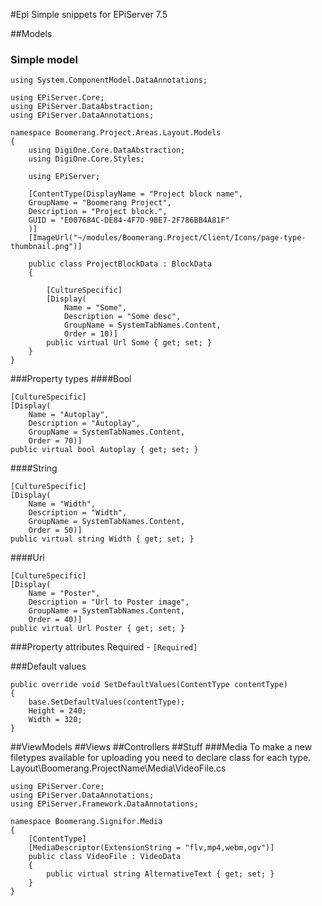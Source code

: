 #Epi
Simple snippets for EPiServer 7.5

##Models
### Simple model
```
using System.ComponentModel.DataAnnotations;

using EPiServer.Core;
using EPiServer.DataAbstraction;
using EPiServer.DataAnnotations;

namespace Boomerang.Project.Areas.Layout.Models
{
    using DigiOne.Core.DataAbstraction;
    using DigiOne.Core.Styles;

    using EPiServer;

    [ContentType(DisplayName = "Project block name",
    GroupName = "Boomerang Project",
    Description = "Project block.",
    GUID = "E007684C-DE84-4F7D-9BE7-2F786BB4A81F"
    )]
    [ImageUrl("~/modules/Boomerang.Project/Client/Icons/page-type-thumbnail.png")]

    public class ProjectBlockData : BlockData
    {

        [CultureSpecific]
        [Display(
            Name = "Some",
            Description = "Some desc",
            GroupName = SystemTabNames.Content,
            Order = 10)]
        public virtual Url Some { get; set; }
    }
}

```
###Property types
####Bool
```
[CultureSpecific]
[Display(
    Name = "Autoplay", 
    Description = "Autoplay", 
    GroupName = SystemTabNames.Content, 
    Order = 70)]
public virtual bool Autoplay { get; set; }
```
####String
```
[CultureSpecific]
[Display(
    Name = "Width",
    Description = "Width",
    GroupName = SystemTabNames.Content,
    Order = 50)]
public virtual string Width { get; set; }
```
####Url
```
[CultureSpecific]
[Display(
    Name = "Poster",
    Description = "Url to Poster image",
    GroupName = SystemTabNames.Content,
    Order = 40)]
public virtual Url Poster { get; set; }
```
###Property attributes
Required - `[Required]`

###Default values
```
public override void SetDefaultValues(ContentType contentType)
{
    base.SetDefaultValues(contentType);
    Height = 240;
    Width = 320;
}
```

##ViewModels
##Views
##Controllers
##Stuff
###Media
To make a new filetypes available for uploading you need to declare class for each type.
Layout\Boomerang.ProjectName\Media\VideoFile.cs

```
using EPiServer.Core;
using EPiServer.DataAnnotations;
using EPiServer.Framework.DataAnnotations;

namespace Boomerang.Signifor.Media
{
    [ContentType]
    [MediaDescriptor(ExtensionString = "flv,mp4,webm,ogv")]
    public class VideoFile : VideoData
    {
        public virtual string AlternativeText { get; set; }
    }
}
```